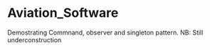 # Aviation_Software
 Demostrating Commnand, observer and singleton pattern. NB: Still underconstruction
